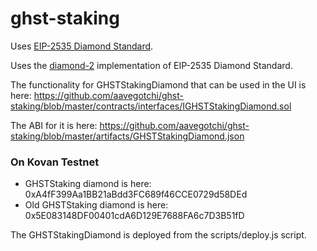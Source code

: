 # ghst-staking
Uses [EIP-2535 Diamond Standard](https://eips.ethereum.org/EIPS/eip-2535).

Uses the [diamond-2](https://github.com/mudgen/diamond-2) implementation of EIP-2535 Diamond Standard.

The functionality for GHSTStakingDiamond that can be used in the UI is here: https://github.com/aavegotchi/ghst-staking/blob/master/contracts/interfaces/IGHSTStakingDiamond.sol

The ABI for it is here: https://github.com/aavegotchi/ghst-staking/blob/master/artifacts/GHSTStakingDiamond.json

### On Kovan Testnet

- GHSTStaking diamond is here: 0xA4fF399Aa1BB21aBdd3FC689f46CCE0729d58DEd
- Old GHSTStaking diamond is here: 0x5E083148DF00401cdA6D129E7688FA6c7D3B51fD

The GHSTStakingDiamond is deployed from the scripts/deploy.js script.
